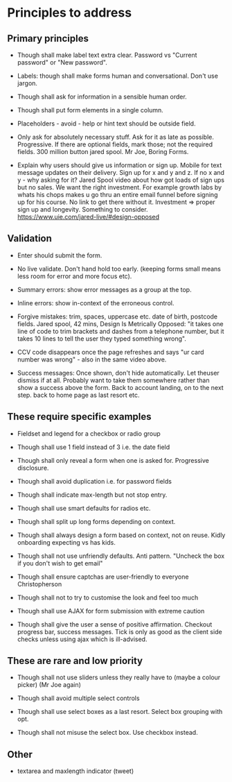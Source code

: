 # Principles to address

## Primary principles

- Though shall make label text extra clear. Password vs "Current password" or "New password".

- Labels: though shall make forms human and conversational. Don't use jargon.

- Though shall ask for information in a sensible human order.

- Though shall put form elements in a single column.

- Placeholders - avoid - help or hint text should be outside field.

- Only ask for absolutely necessary stuff. Ask for it as late as possible. Progressive. If there are optional fields, mark those; not the required fields. 300 million button jared spool. Mr Joe, Boring Forms.

- Explain why users should give us information or sign up. Mobile for text message updates on their delivery. Sign up for x and y and z. If no x and y - why asking for it? Jared Spool video about how got loads of sign ups but no sales. We want the right investment. For example growth labs by whats his chops makes u go thru an entire email funnel before signing up for his course. No link to get there without it. Investment => proper sign up and longevity. Something to consider. https://www.uie.com/jared-live/#design-opposed

## Validation

- Enter should submit the form.

- No live validate. Don't hand hold too early. (keeping forms small means less room for error and more focus etc).

- Summary errors: show error messages as a group at the top.

- Inline errors: show in-context of the erroneous control.

- Forgive mistakes: trim, spaces, uppercase etc. date of birth, postcode fields. Jared spool, 42 mins, Design Is Metrically Opposed: "it takes one line of code to trim brackets and dashes from a telephone number, but it takes 10 lines to tell the user they typed something wrong".

- CCV code disappears once the page refreshes and says "ur card number was wrong" - also in the same video above.

- Success messages: Once shown, don't hide automatically. Let theuser dismiss if at all. Probably want to take them somewhere rather than show a success above the form. Back to account landing, on to the next step. back to home page as last resort etc.

## These require specific examples

- Fieldset and legend for a checkbox or radio group

- Though shall use 1 field instead of 3 i.e. the date field

- Though shall only reveal a form when one is asked for. Progressive disclosure.

- Though shall avoid duplication i.e. for password fields

- Though shall indicate max-length but not stop entry.

- Though shall use smart defaults for radios etc.

- Though shall split up long forms depending on context.

- Though shall always design a form based on context, not on reuse. Kidly onboarding expecting vs has kids.

- Though shall not use unfriendly defaults. Anti pattern. "Uncheck the box if you don't wish to get email"

- Though shall ensure captchas are user-friendly to everyone Christopherson

- Though shall not to try to customise the look and feel too much

- Though shall use AJAX for form submission with extreme caution

- Though shall give the user a sense of positive affirmation. Checkout progress bar, success messages. Tick is only as good as the client side checks unless using ajax which is ill-advised.

## These are rare and low priority

- Though shall not use sliders unless they really have to (maybe a colour picker) (Mr Joe again)

- Though shall avoid multiple select controls

- Though shall use select boxes as a last resort. Select box grouping with opt.

- Though shall not misuse the select box. Use checkbox instead.

## Other

- textarea and maxlength indicator (tweet)